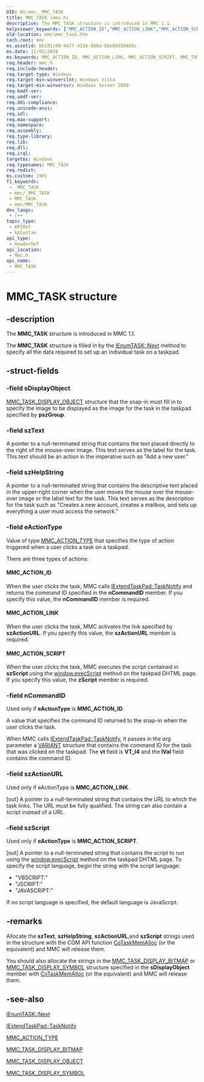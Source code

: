 ```yaml
---
UID: NS:mmc._MMC_TASK
title: MMC_TASK (mmc.h)
description: The MMC_TASK structure is introduced in MMC 1.1.
helpviewer_keywords: ["MMC_ACTION_ID","MMC_ACTION_LINK","MMC_ACTION_SCRIPT","MMC_TASK","MMC_TASK structure [MMC]","_slate_mmc_task","mmc.mmc_task","mmc/MMC_TASK"]
old-location: mmc\mmc_task.htm
tech.root: mmc
ms.assetid: bb101c09-947f-4316-890a-86e09358d88c
ms.date: 12/05/2018
ms.keywords: MMC_ACTION_ID, MMC_ACTION_LINK, MMC_ACTION_SCRIPT, MMC_TASK, MMC_TASK structure [MMC], _slate_mmc_task, mmc.mmc_task, mmc/MMC_TASK
req.header: mmc.h
req.include-header: 
req.target-type: Windows
req.target-min-winverclnt: Windows Vista
req.target-min-winversvr: Windows Server 2008
req.kmdf-ver: 
req.umdf-ver: 
req.ddi-compliance: 
req.unicode-ansi: 
req.idl: 
req.max-support: 
req.namespace: 
req.assembly: 
req.type-library: 
req.lib: 
req.dll: 
req.irql: 
targetos: Windows
req.typenames: MMC_TASK
req.redist: 
ms.custom: 19H1
f1_keywords:
 - _MMC_TASK
 - mmc/_MMC_TASK
 - MMC_TASK
 - mmc/MMC_TASK
dev_langs:
 - c++
topic_type:
 - APIRef
 - kbSyntax
api_type:
 - HeaderDef
api_location:
 - Mmc.h
api_name:
 - MMC_TASK
---
```


# MMC_TASK structure


## -description

The 
<b>MMC_TASK</b> structure is introduced in MMC 1.1.

The 
<b>MMC_TASK</b> structure is filled in by the 
<a href="https://docs.microsoft.com/windows/desktop/api/mmc/nf-mmc-ienumtask-next">IEnumTASK::Next</a> method to specify all the data required to set up an individual task on a taskpad.

## -struct-fields

### -field sDisplayObject

<a href="https://docs.microsoft.com/windows/desktop/api/mmc/ns-mmc-mmc_task_display_object">MMC_TASK_DISPLAY_OBJECT</a> structure that the snap-in must fill in to specify the image to be displayed as the image for the task in the taskpad specified by <b>pszGroup</b>.

### -field szText

A pointer to a null-terminated string that contains the text placed directly to the right of the mouse-over image. This text serves as the label for the task. This text should be an action in the imperative such as "Add a new user."

### -field szHelpString

A pointer to a null-terminated string that contains the descriptive text placed in the upper-right corner when the user moves the mouse over the mouse-over image or the label text for the task. This text serves as the description for the task such as "Creates a new account, creates a mailbox, and sets up everything a user must access the network."

### -field eActionType

Value of type 
<a href="https://docs.microsoft.com/windows/desktop/api/mmc/ne-mmc-mmc_action_type">MMC_ACTION_TYPE</a> that specifies the type of action triggered when a user clicks a task on a taskpad.

There are three types of actions:



#### MMC_ACTION_ID

When the user clicks the task, MMC calls 
<a href="https://docs.microsoft.com/windows/desktop/api/mmc/nf-mmc-iextendtaskpad-tasknotify">IExtendTaskPad::TaskNotify</a> and returns the command ID specified in the <b>nCommandID</b> member. If you specify this value, the <b>nCommandID</b> member is required.



#### MMC_ACTION_LINK

When the user clicks the task, MMC activates the link specified by <b>szActionURL</b>. If you specify this value, the <b>szActionURL</b> member is required.



#### MMC_ACTION_SCRIPT

When the user clicks the task, MMC executes the script contained in <b>szScript</b> using the <a href="https://docs.microsoft.com/en-us/previous-versions/hh869591(v=vs.85)">window.execScript</a> method on the taskpad DHTML page. If you specify this value, the <b>zScript</b> member is required.

### -field nCommandID

Used only if <b>eActionType</b> is <b>MMC_ACTION_ID</b>.

A value that specifies the command ID returned to the snap-in when the user clicks the task.

When MMC calls <a href="https://docs.microsoft.com/windows/desktop/api/mmc/nf-mmc-iextendtaskpad-tasknotify">IExtendTaskPad::TaskNotify</a>, it passes in the <i>arg</i> parameter a <a href="https://docs.microsoft.com/windows/desktop/api/oaidl/ns-oaidl-variant">VARIANT</a> structure that contains the command ID for the task that was clicked on the taskpad. The <b>vt</b> field is <b>VT_I4</b> and the <b>lVal</b> field contains the command ID.

### -field szActionURL

Used only if eActionType<b></b> is <b>MMC_ACTION_LINK</b>.

[out] A pointer to a null-terminated string that contains the URL to which the task links. The URL must be fully qualified. The string can also contain a script instead of a URL.

### -field szScript

Used only if <b>eActionType</b> is <b>MMC_ACTION_SCRIPT</b>.

[out] A pointer to a null-terminated string that contains the script to run using the <a href="https://docs.microsoft.com/en-us/previous-versions/hh869591(v=vs.85)">window.execScript</a> method on the taskpad DHTML page. To specify the script language, begin the string with the script language:

<ul>
<li>"VBSCRIPT:"</li>
<li>"JSCRIPT:"</li>
<li>"JAVASCRIPT:"</li>
</ul>
If no script language is specified, the default language is JavaScript.

## -remarks

Allocate the <b>szText</b>, <b>szHelpString</b>, <b>szActionURL</b>,and <b>szScript</b> strings used in the structure with the COM API function <a href="https://docs.microsoft.com/windows/desktop/api/combaseapi/nf-combaseapi-cotaskmemalloc">CoTaskMemAlloc</a> (or the equivalent) and MMC will release them.

You should also allocate the strings in the 
<a href="https://docs.microsoft.com/windows/desktop/api/mmc/ns-mmc-mmc_task_display_bitmap">MMC_TASK_DISPLAY_BITMAP</a> or 
<a href="https://docs.microsoft.com/windows/desktop/api/mmc/ns-mmc-mmc_task_display_symbol">MMC_TASK_DISPLAY_SYMBOL</a> structure specified in the <b>sDisplayObject</b> member with <a href="https://docs.microsoft.com/windows/desktop/api/combaseapi/nf-combaseapi-cotaskmemalloc">CoTaskMemAlloc</a> (or the equivalent) and MMC will release them.

## -see-also

<a href="https://docs.microsoft.com/windows/desktop/api/mmc/nf-mmc-ienumtask-next">IEnumTASK::Next</a>



<a href="https://docs.microsoft.com/windows/desktop/api/mmc/nf-mmc-iextendtaskpad-tasknotify">IExtendTaskPad::TaskNotify</a>



<a href="https://docs.microsoft.com/windows/desktop/api/mmc/ne-mmc-mmc_action_type">MMC_ACTION_TYPE</a>



<a href="https://docs.microsoft.com/windows/desktop/api/mmc/ns-mmc-mmc_task_display_bitmap">MMC_TASK_DISPLAY_BITMAP</a>



<a href="https://docs.microsoft.com/windows/desktop/api/mmc/ns-mmc-mmc_task_display_object">MMC_TASK_DISPLAY_OBJECT</a>



<a href="https://docs.microsoft.com/windows/desktop/api/mmc/ns-mmc-mmc_task_display_symbol">MMC_TASK_DISPLAY_SYMBOL</a>

